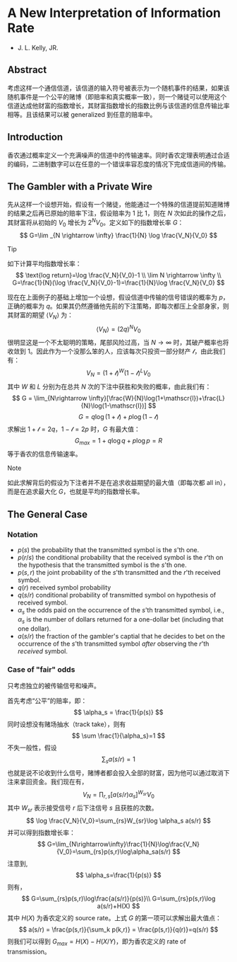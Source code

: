 # A New Interpretation of Information Rate
- J. L. Kelly, JR.

## Abstract

考虑这样一个通信信道，该信道的输入符号被表示为一个随机事件的结果，如果该随机事件是一个公平的赌博（即赔率和真实概率一致），则一个赌徒可以使用这个信道达成他财富的指数增长，其财富指数增长的指数比例与该信道的信息传输比率相等。且该结果可以被 generalized 到任意的赔率中。

## Introduction

香农通过概率定义一个充满噪声的信道中的传输速率。同时香农定理表明通过合适的编码，二进制数字可以在任意的一个错误率容忍度的情况下完成信道间的传输。

## The Gambler with a Private Wire

先从这样一个设想开始，假设有一个赌徒，他能通过一个特殊的信道提前知道赌博的结果之后再已原始的赔率下注，假设赔率为 1 比 1，则在 $N$ 次如此的操作之后，其财富将从初始的 $V_0$ 增长为 $2^N V_0$。定义如下的指数增长率 $G$：
$$
G=\lim _{N \rightarrow \infty} \frac{1}{N} \log \frac{V_N}{V_0}
$$

>[!TIP]
如下计算平均指数增长率：
$$
\text{log return}=\log \frac{V_N}{V_0}-1 \\
\lim N \rightarrow \infty \\
G=\frac{1}{N}(\log \frac{V_N}{V_0}-1)=\frac{1}{N}\log \frac{V_N}{V_0}
$$

现在在上面例子的基础上增加一个设想，假设信道中传输的信号错误的概率为 $p$，正确的概率为 $q$。如果其仍然遵循他先前的下注策略，即每次都压上全部身家，则其财富的期望 $\langle V_N \rangle$ 为：
$$
\langle V_N \rangle = (2q)^NV_0
$$
很明显这是一个不太聪明的策略，尾部风险过高，当 $N \rightarrow \infty$ 时，其破产概率也将收敛到 1。因此作为一个没那么笨的人，应该每次只投资一部分财产 $\mathscr{l}$，由此我们有：
$$
V_N=(1+\mathscr{l})^W(1-\mathscr{l})^LV_0 
$$
其中 $W$ 和 $L$ 分别为在总共 $N$ 次的下注中获胜和失败的概率，由此我们有：
$$
G = \lim_{N\rightarrow \infty}[\frac{W}{N}\log(1+\mathscr{l})+\frac{L}{N}\log(1-\mathscr{l})]
$$
$$
G = q\log (1+\mathscr{l})+p\log(1-\mathscr{l})
$$
求解出 $1+\mathscr{l}=2q$，$1-\mathscr{l}=2p$ 时，$G$ 有最大值：
$$
G_{max} = 1+q\log q+p\log p=R
$$
等于香农的信息传输速率。
> [!NOTE]
> 如此求解背后的假设为下注者并不是在追求收益期望的最大值（即每次都 all in），而是在追求最大化 $G$，也就是平均的指数增长率。

## The General Case

### Notation
- $p(s)$ the probability that the transmitted symbol is the $s$'th one.
- $p(r/s)$ the conditional probability that the received symbol is the $r$'th on the hypothesis that the transmitted symbol is the $s$'th one.
- $p(s,r)$ the joint probability of the $s$'th transmitted and the $r$'th received symbol.
- $q(r)$ received symbol probability
- $q(s/r)$ conditional probability of transmitted symbol on hypothesis of received symbol.
- $\alpha_s$ the odds paid on the occurrence of the $s$'th transmitted symbol, i.e., $\alpha_s$ is the number of dollars returned for a one-dollar bet (including that one dollar).
- $a(s/r)$ the fraction of the gambler's captial that he decides to bet on the occurrence of the $s$'th transmitted symbol *after* observing the $r$'th *received* symbol.

### Case of "fair" odds
只考虑独立的被传输信号和噪声。

首先考虑“公平”的赔率，即：
$$
\alpha_s = \frac{1}{p(s)}
$$
同时设想没有赌场抽水（track take），则有
$$
\sum \frac{1}{\alpha_s}=1
$$
不失一般性，假设
$$
\sum_s a(s/r)=1
$$
也就是说不论收到什么信号，赌博者都会投入全部的财富，因为他可以通过取消下注来拿回资金。我们现在有，
$$
V_N=\prod_{r,s}[a(s/r)\alpha_s]^{W_{sr}}V_0
$$
其中 $W_{sr}$ 表示接受信号 $r$ 后下注信号 $s$ 且获胜的次数。
$$
\log \frac{V_N}{V_0}=\sum_{rs}W_{sr}\log \alpha_s a(s/r)
$$
并可以得到指数增长率：
$$
G=\lim_{N\rightarrow\infty}\frac{1}{N}\log\frac{V_N}{V_0}=\sum_{rs}p(s,r)\log\alpha_sa(s/r)
$$
注意到,
$$
\alpha_s=\frac{1}{p(s)}
$$
则有，
$$
G=\sum_{rs}p(s,r)\log\frac{a(s/r)}{p(s)}\\
G=\sum_{rs}p(s,r)\log a(s/r)+H(X)
$$
其中 $H(X)$ 为香农定义的 source rate。上式 $G$ 的第一项可以求解出最大值点：
$$
a(s/r) = \frac{p(s,r)}{\sum_k p(k,r)} = \frac{p(s,r)}{q(r)}=q(s/r)
$$
则我们可以得到 $G_{max}=H(X)-H(X/Y)$，即为香农定义的 rate of transmission。